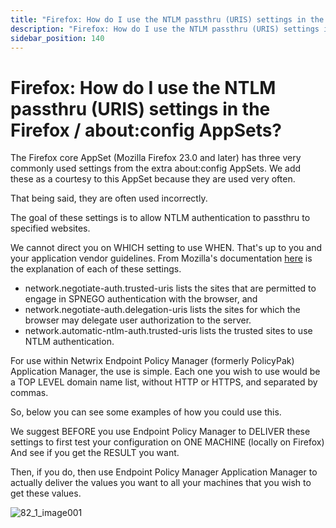 ```yaml
---
title: "Firefox: How do I use the NTLM passthru (URIS) settings in the Firefox / about:config AppSets?"
description: "Firefox: How do I use the NTLM passthru (URIS) settings in the Firefox / about:config AppSets?"
sidebar_position: 140
---
```


# Firefox: How do I use the NTLM passthru (URIS) settings in the Firefox / about:config AppSets?

The Firefox core AppSet (Mozilla Firefox 23.0 and later) has three very commonly used settings from
the extra about:config AppSets.
We add these as a courtesy to this AppSet because they are used very often.

That being said, they are often used incorrectly.

The goal of these settings is to allow NTLM authentication to passthru to specified websites.

We cannot direct you on WHICH setting to use WHEN. That's up to you and your application vendor
guidelines.
From Mozilla's documentation
[here](https://developer.mozilla.org/en-US/docs/Integrated_Authentication) is the explanation of
each of these settings.

- network.negotiate-auth.trusted-uris lists the sites that are permitted to engage in SPNEGO
  authentication with the browser, and
- network.negotiate-auth.delegation-uris lists the sites for which the browser may delegate user
  authorization to the server.
- network.automatic-ntlm-auth.trusted-uris lists the trusted sites to use NTLM authentication.

For use within Netwrix Endpoint Policy Manager (formerly PolicyPak) Application Manager, the use is
simple.
Each one you wish to use would be a TOP LEVEL domain name list, without HTTP or HTTPS, and separated
by commas.

So, below you can see some examples of how you could use this.

We suggest BEFORE you use Endpoint Policy Manager to DELIVER these settings to first test your
configuration on ONE MACHINE (locally on Firefox) And see if you get the RESULT you want.

Then, if you do, then use Endpoint Policy Manager Application Manager to actually deliver the values
you want to all your machines that you wish to get these values.

![82_1_image001](/images/endpointpolicymanager/applicationsettings/preconfigured/firefox/82_1_image001.webp)
